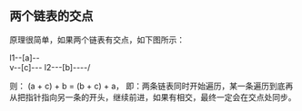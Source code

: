 ## 两个链表的交点

原理很简单，如果两个链表有交点，如下图所示：

   l1--[a]--\
             v--[c]---
l2---[b]----/

则： (a + c) + b = (b + c) + a，
即：两条链表同时开始遍历，某一条遍历到底再从把指针指向另一条的开头，继续前进，如果有相交，最终一定会在交点处同步。

